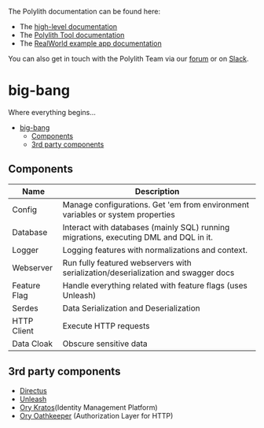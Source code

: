 The Polylith documentation can be found here:

- The [high-level documentation](https://polylith.gitbook.io/polylith)
- The [Polylith Tool documentation](https://github.com/polyfy/polylith)
- The [RealWorld example app documentation](https://github.com/furkan3ayraktar/clojure-polylith-realworld-example-app)

You can also get in touch with the Polylith Team via our [forum](https://polylith.freeflarum.com) or
on [Slack](https://clojurians.slack.com/archives/C013B7MQHJQ).

# big-bang

Where everything begins...

<!-- TOC -->

* [big-bang](#big-bang)
    * [Components](#components)
    * [3rd party components](#3rd-party-components)

<!-- TOC -->

## Components

| Name         | Description                                                                           |  
|--------------|---------------------------------------------------------------------------------------|
| Config       | Manage configurations. Get 'em from environment variables or system properties        |
| Database     | Interact with databases (mainly SQL) running migrations, executing DML and DQL in it. |
| Logger       | Logging features with normalizations and context.                                     |
| Webserver    | Run fully featured webservers with serialization/deserialization and swagger docs     |
| Feature Flag | Handle everything related with feature flags (uses Unleash)                           |
| Serdes       | Data Serialization and Deserialization                                                |
| HTTP Client  | Execute HTTP requests                                                                 |
| Data Cloak   | Obscure sensitive data                                                                |

## 3rd party components

- [Directus](https://github.com/directus/directus)
- [Unleash](https://github.com/Unleash/unleash)
- [Ory Kratos](https://www.ory.sh/docs/kratos/ory-kratos-intro)(Identity Management Platform)
- [Ory Oathkeeper](https://www.ory.sh/docs/oathkeeper/) (Authorization Layer for HTTP)
